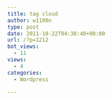 ```yaml
---
title: tag cloud
author: w1100n
type: post
date: 2011-10-22T04:38:40+00:00
url: /?p=1212
bot_views:
  - 11
views:
  - 4
categories:
  - Wordpress

---
```

<?php wp_tag_cloud( $args ); ?>